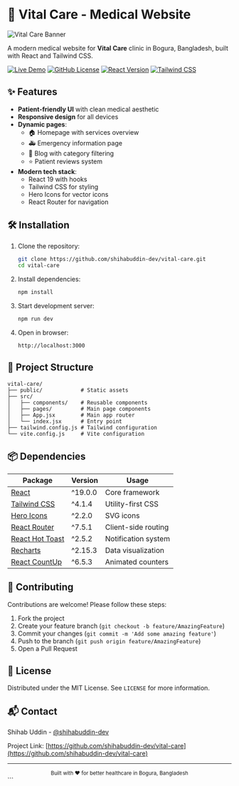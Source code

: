 # 🏥 Vital Care - Medical Website

![Vital Care Banner](https://github.com/shihabuddin-dev/vital-care/blob/main/public/banner.png?raw=true)

A modern medical website for **Vital Care** clinic in Bogura, Bangladesh, built with React and Tailwind CSS.

[![Live Demo](https://img.shields.io/badge/Live_Demo-176AE5?style=for-the-badge&logo=vercel&logoColor=white)](https://vital-care-pro.vercel.app)
[![GitHub License](https://img.shields.io/github/license/shihabuddin-dev/vital-care?style=for-the-badge)](LICENSE)
[![React Version](https://img.shields.io/badge/React-19.0.0-blue?style=for-the-badge&logo=react)](https://react.dev)
[![Tailwind CSS](https://img.shields.io/badge/Tailwind_CSS-4.1.4-06B6D4?style=for-the-badge&logo=tailwindcss)](https://tailwindcss.com)

## ✨ Features

- **Patient-friendly UI** with clean medical aesthetic
- **Responsive design** for all devices
- **Dynamic pages**:
  - 🏠 Homepage with services overview
  - 🚑 Emergency information page
  - 📝 Blog with category filtering
  - ⭐ Patient reviews system
- **Modern tech stack**:
  - React 19 with hooks
  - Tailwind CSS for styling
  - Hero Icons for vector icons
  - React Router for navigation

## 🛠️ Installation

1. Clone the repository:
   ```bash
   git clone https://github.com/shihabuddin-dev/vital-care.git
   cd vital-care
   ```

2. Install dependencies:
   ```bash
   npm install
   ```

3. Start development server:
   ```bash
   npm run dev
   ```

4. Open in browser:
   ```
   http://localhost:3000
   ```

## 📂 Project Structure

```
vital-care/
├── public/            # Static assets
├── src/
│   ├── components/    # Reusable components
│   ├── pages/         # Main page components
│   ├── App.jsx        # Main app router
│   └── index.jsx      # Entry point
├── tailwind.config.js # Tailwind configuration
└── vite.config.js     # Vite configuration
```

## 📦 Dependencies

| Package | Version | Usage |
|---------|---------|-------|
| [React](https://react.dev) | ^19.0.0 | Core framework |
| [Tailwind CSS](https://tailwindcss.com) | ^4.1.4 | Utility-first CSS |
| [Hero Icons](https://heroicons.com) | ^2.2.0 | SVG icons |
| [React Router](https://reactrouter.com) | ^7.5.1 | Client-side routing |
| [React Hot Toast](https://react-hot-toast.com) | ^2.5.2 | Notification system |
| [Recharts](https://recharts.org) | ^2.15.3 | Data visualization |
| [React CountUp](https://react-countup.now.sh) | ^6.5.3 | Animated counters |

## 🌟 Contributing

Contributions are welcome! Please follow these steps:

1. Fork the project
2. Create your feature branch (`git checkout -b feature/AmazingFeature`)
3. Commit your changes (`git commit -m 'Add some amazing feature'`)
4. Push to the branch (`git push origin feature/AmazingFeature`)
5. Open a Pull Request

## 📄 License

Distributed under the MIT License. See `LICENSE` for more information.

## 📬 Contact

Shihab Uddin - [@shihabuddin-dev](https://github.com/shihabuddin-dev)

Project Link: [https://github.com/shihabuddin-dev/vital-care](https://github.com/shihabuddin-dev/vital-care)

---

<div align="center">
  <sub>Built with ❤️ for better healthcare in Bogura, Bangladesh</sub>
</div>
```


